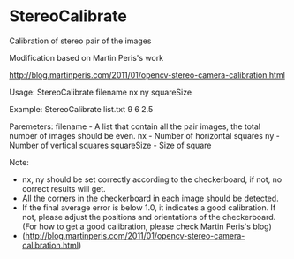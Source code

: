 # StereoCalibrate
Calibration of stereo pair of the images

Modification based on Martin Peris's work

http://blog.martinperis.com/2011/01/opencv-stereo-camera-calibration.html

Usage: 
StereoCalibrate filename nx ny squareSize

Example:
StereoCalibrate list.txt 9 6 2.5

Paremeters:
filename   - A list that contain all the pair images, the total number of images should be even.
nx         - Number of horizontal squares
ny         - Number of vertical squares
squareSize - Size of square

Note:
- nx, ny should be set correctly according to the checkerboard, if not, no correct results will get.
- All the corners in the checkerboard in each image should be detected.
- If the final average error is below 1.0, it indicates a good calibration. If not, please adjust the positions and orientations of the checkerboard. (For how to get a good calibration, please check Martin Peris's blog)
- (http://blog.martinperis.com/2011/01/opencv-stereo-camera-calibration.html)
